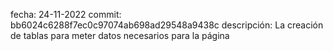 fecha: 24-11-2022
commit: bb6024c6288f7ec0c97074ab698ad29548a9438c
descripción: La creación de tablas para meter datos necesarios para la página
